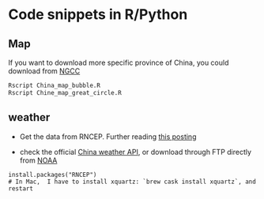 # Code snippets in R/Python


## Map
If you want to download more specific province of China, you could download from [NGCC](http://www.webmap.cn/mapDataAction.do?method=forw&resType=5&storeId=2&storeName=%E5%9B%BD%E5%AE%B6%E5%9F%BA%E7%A1%80%E5%9C%B0%E7%90%86%E4%BF%A1%E6%81%AF%E4%B8%AD%E5%BF%83)

```bash
Rscript China_map_bubble.R
Rscript Chine_map_great_circle.R
```

## weather
-  Get the data from RNCEP. Further reading [this posting](https://dominicroye.github.io/en/2018/access-to-climate-reanalysis-data-from-r/)

- check the official [China weather API](http://data.cma.cn/Market/MarketList.html), or download through FTP directly from [NOAA](https://www.esrl.noaa.gov/psd/data/gridded/help.html#FTP)

```shell
install.packages("RNCEP")
# In Mac,  I have to install xquartz: `brew cask install xquartz`, and restart
```
